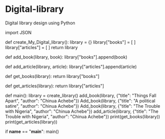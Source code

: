 # Digital-library
Digital library design using Python 


import JSON

def create_My_Digital_library():
  library = {}
  library["books"] = [ ]
  library["articles"] = [ ]
  return library

def add_book(library, book):
  library["books"].append(book)

def add_article(library, article):
  library["articles"].append(article)

def get_books(library):
  return library["books"]

def get_articles(library):
  return library["articles"]

def main():
  library = create_library()
  add_book(library, {"title": "Things Fall Apart", "author": "Chinua Achebe"})
Add_book(library, {"title": "A political satire", "author": "Chinua Achebe"})
Add_book(library,  {"title": "The Trouble with Nigeria", "author": "Chinua Achebe"}) 
  add_article(library, {"title": "The Trouble with Nigeria", "author": "Chinua Achebe"})
  print(get_books(library))
  print(get_articles(library))

if __name__ == "__main__":
  main()
